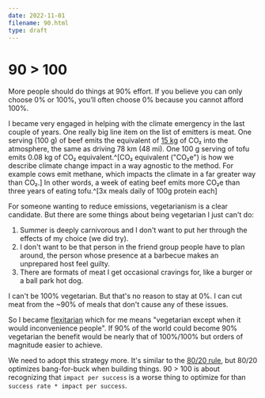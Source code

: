 ```yaml
---
date: 2022-11-01
filename: 90.html
type: draft
---
```


# 90 > 100

More people should do things at 90% effort. If you believe you can only choose 0% or 100%, you’ll often choose 0% because you cannot afford 100%.

I became very engaged in helping with the climate emergency in the last couple of years. One really big line item on the list of emitters is meat. One serving (100 g) of beef emits the equivalent of [15 kg](https://www.co2everything.com/co2e-of/beef) of CO₂ into the atmosphere, the same as driving 78 km (48 mi). One 100 g serving of tofu emits 0.08 kg of CO₂ equivalent.^[CO₂ equivalent ("CO₂e") is how we describe climate change impact in a way agnostic to the method. For example cows emit methane, which impacts the climate in a far greater way than CO₂.] In other words, a week of eating beef emits more CO₂e than three years of eating tofu.^[3x meals daily of 100g protein each]

For someone wanting to reduce emissions, vegetarianism is a clear candidate. But there are some things about being vegetarian I just can't do:

1. Summer is deeply carnivorous and I don't want to put her through the effects of my choice (we did try).
2. I don't want to be that person in the friend group people have to plan around, the person whose presence at a barbecue makes an unprepared host feel guilty.
3. There are formats of meat I get occasional cravings for, like a burger or a ball park hot dog.

I can't be 100% vegetarian. But that's no reason to stay at 0%. I can cut meat from the ~90% of meals that don't cause any of these issues.

So I became [flexitarian](https://en.wikipedia.org/Flexitarianism) which for me means "vegetarian except when it would inconvenience people". If 90% of the world could become 90% vegetarian the benefit would be nearly that of 100%/100% but orders of magnitude easier to achieve.

We need to adopt this strategy more. It's similar to the [80/20 rule](https://en.wikipedia.org/80-20_rule), but 80/20 optimizes bang-for-buck when building things. 90 > 100 is about recognizing that `impact per success` is a worse thing to optimize for than `success rate * impact per success`.